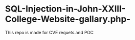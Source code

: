 # SQL-Injection-in-John-XXIII-College-Website-gallary.php-
This repo is made for CVE requets and POC

